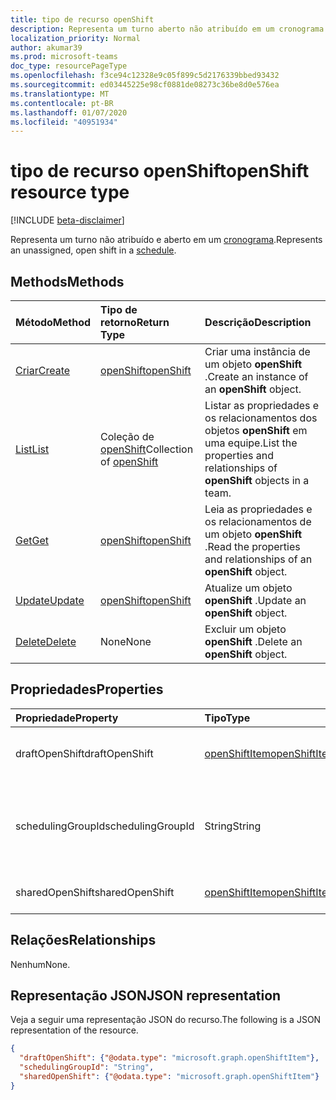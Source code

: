 ```yaml
---
title: tipo de recurso openShift
description: Representa um turno aberto não atribuído em um cronograma.
localization_priority: Normal
author: akumar39
ms.prod: microsoft-teams
doc_type: resourcePageType
ms.openlocfilehash: f3ce94c12328e9c05f899c5d2176339bbed93432
ms.sourcegitcommit: ed03445225e98cf0881de08273c36be8d0e576ea
ms.translationtype: MT
ms.contentlocale: pt-BR
ms.lasthandoff: 01/07/2020
ms.locfileid: "40951934"
---
```

# <a name="openshift-resource-type"></a><span data-ttu-id="a20df-103">tipo de recurso openShift</span><span class="sxs-lookup"><span data-stu-id="a20df-103">openShift resource type</span></span>

[!INCLUDE [beta-disclaimer](../../includes/beta-disclaimer.md)]

<span data-ttu-id="a20df-104">Representa um turno não atribuído e aberto em um [cronograma](../resources/schedule.md).</span><span class="sxs-lookup"><span data-stu-id="a20df-104">Represents an unassigned, open shift in a [schedule](../resources/schedule.md).</span></span>

## <a name="methods"></a><span data-ttu-id="a20df-105">Methods</span><span class="sxs-lookup"><span data-stu-id="a20df-105">Methods</span></span>

| <span data-ttu-id="a20df-106">Método</span><span class="sxs-lookup"><span data-stu-id="a20df-106">Method</span></span>       | <span data-ttu-id="a20df-107">Tipo de retorno</span><span class="sxs-lookup"><span data-stu-id="a20df-107">Return Type</span></span> | <span data-ttu-id="a20df-108">Descrição</span><span class="sxs-lookup"><span data-stu-id="a20df-108">Description</span></span> |
|:-------------|:------------|:------------|
| [<span data-ttu-id="a20df-109">Criar</span><span class="sxs-lookup"><span data-stu-id="a20df-109">Create</span></span>](../api/openshift-post.md) | [<span data-ttu-id="a20df-110">openShift</span><span class="sxs-lookup"><span data-stu-id="a20df-110">openShift</span></span>](openshift.md) | <span data-ttu-id="a20df-111">Criar uma instância de um objeto **openShift** .</span><span class="sxs-lookup"><span data-stu-id="a20df-111">Create an instance of an **openShift** object.</span></span> |
| [<span data-ttu-id="a20df-112">List</span><span class="sxs-lookup"><span data-stu-id="a20df-112">List</span></span>](../api/openshift-list.md) | <span data-ttu-id="a20df-113">Coleção de [openShift](openshift.md)</span><span class="sxs-lookup"><span data-stu-id="a20df-113">Collection of [openShift](openshift.md)</span></span> | <span data-ttu-id="a20df-114">Listar as propriedades e os relacionamentos dos objetos **openShift** em uma equipe.</span><span class="sxs-lookup"><span data-stu-id="a20df-114">List the properties and relationships of **openShift** objects in a team.</span></span>|
| [<span data-ttu-id="a20df-115">Get</span><span class="sxs-lookup"><span data-stu-id="a20df-115">Get</span></span>](../api/openshift-get.md) | [<span data-ttu-id="a20df-116">openShift</span><span class="sxs-lookup"><span data-stu-id="a20df-116">openShift</span></span>](openshift.md) | <span data-ttu-id="a20df-117">Leia as propriedades e os relacionamentos de um objeto **openShift** .</span><span class="sxs-lookup"><span data-stu-id="a20df-117">Read the properties and relationships of an **openShift** object.</span></span> |
| [<span data-ttu-id="a20df-118">Update</span><span class="sxs-lookup"><span data-stu-id="a20df-118">Update</span></span>](../api/openshift-update.md) | [<span data-ttu-id="a20df-119">openShift</span><span class="sxs-lookup"><span data-stu-id="a20df-119">openShift</span></span>](openshift.md) | <span data-ttu-id="a20df-120">Atualize um objeto **openShift** .</span><span class="sxs-lookup"><span data-stu-id="a20df-120">Update an **openShift** object.</span></span> |
| [<span data-ttu-id="a20df-121">Delete</span><span class="sxs-lookup"><span data-stu-id="a20df-121">Delete</span></span>](../api/openshift-delete.md) | <span data-ttu-id="a20df-122">None</span><span class="sxs-lookup"><span data-stu-id="a20df-122">None</span></span> | <span data-ttu-id="a20df-123">Excluir um objeto **openShift** .</span><span class="sxs-lookup"><span data-stu-id="a20df-123">Delete an **openShift** object.</span></span> |

## <a name="properties"></a><span data-ttu-id="a20df-124">Propriedades</span><span class="sxs-lookup"><span data-stu-id="a20df-124">Properties</span></span>

| <span data-ttu-id="a20df-125">Propriedade</span><span class="sxs-lookup"><span data-stu-id="a20df-125">Property</span></span>     | <span data-ttu-id="a20df-126">Tipo</span><span class="sxs-lookup"><span data-stu-id="a20df-126">Type</span></span>        | <span data-ttu-id="a20df-127">Descrição</span><span class="sxs-lookup"><span data-stu-id="a20df-127">Description</span></span> |
|:-------------|:------------|:------------|
|<span data-ttu-id="a20df-128">draftOpenShift</span><span class="sxs-lookup"><span data-stu-id="a20df-128">draftOpenShift</span></span>|[<span data-ttu-id="a20df-129">openShiftItem</span><span class="sxs-lookup"><span data-stu-id="a20df-129">openShiftItem</span></span>](openshiftitem.md)|<span data-ttu-id="a20df-130">Um turno aberto não publicado.</span><span class="sxs-lookup"><span data-stu-id="a20df-130">An unpublished open shift.</span></span>|
|<span data-ttu-id="a20df-131">schedulingGroupId</span><span class="sxs-lookup"><span data-stu-id="a20df-131">schedulingGroupId</span></span>|<span data-ttu-id="a20df-132">String</span><span class="sxs-lookup"><span data-stu-id="a20df-132">String</span></span>|<span data-ttu-id="a20df-133">ID do grupo de agendamento ao qual o turno aberto pertence.</span><span class="sxs-lookup"><span data-stu-id="a20df-133">ID for the scheduling group that the open shift belongs to.</span></span>|
|<span data-ttu-id="a20df-134">sharedOpenShift</span><span class="sxs-lookup"><span data-stu-id="a20df-134">sharedOpenShift</span></span>|[<span data-ttu-id="a20df-135">openShiftItem</span><span class="sxs-lookup"><span data-stu-id="a20df-135">openShiftItem</span></span>](openshiftitem.md)|<span data-ttu-id="a20df-136">Um turno aberto publicado.</span><span class="sxs-lookup"><span data-stu-id="a20df-136">A published open shift.</span></span>|

## <a name="relationships"></a><span data-ttu-id="a20df-137">Relações</span><span class="sxs-lookup"><span data-stu-id="a20df-137">Relationships</span></span>

<span data-ttu-id="a20df-138">Nenhum</span><span class="sxs-lookup"><span data-stu-id="a20df-138">None.</span></span>

## <a name="json-representation"></a><span data-ttu-id="a20df-139">Representação JSON</span><span class="sxs-lookup"><span data-stu-id="a20df-139">JSON representation</span></span>

<span data-ttu-id="a20df-140">Veja a seguir uma representação JSON do recurso.</span><span class="sxs-lookup"><span data-stu-id="a20df-140">The following is a JSON representation of the resource.</span></span>

<!-- {
  "blockType": "resource",
  "optionalProperties": [

  ],
  "@odata.type": "microsoft.graph.openShift",
  "baseType": ""
}-->

```json
{
  "draftOpenShift": {"@odata.type": "microsoft.graph.openShiftItem"},
  "schedulingGroupId": "String",
  "sharedOpenShift": {"@odata.type": "microsoft.graph.openShiftItem"}
}
```

<!-- uuid: 16cd6b66-4b1a-43a1-adaf-3a886856ed98
2019-02-04 14:57:30 UTC -->
<!-- {
  "type": "#page.annotation",
  "description": "openShift resource",
  "keywords": "",
  "section": "documentation",
  "tocPath": ""
}-->
